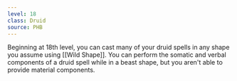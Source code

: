 ```yaml
---
level: 18
class: Druid
source: PHB
---
```


Beginning at 18th level, you can cast many of your druid spells in any shape you assume using [[Wild Shape]]. You can perform the somatic and verbal components of a druid spell while in a beast shape, but you aren't able to provide material components.
